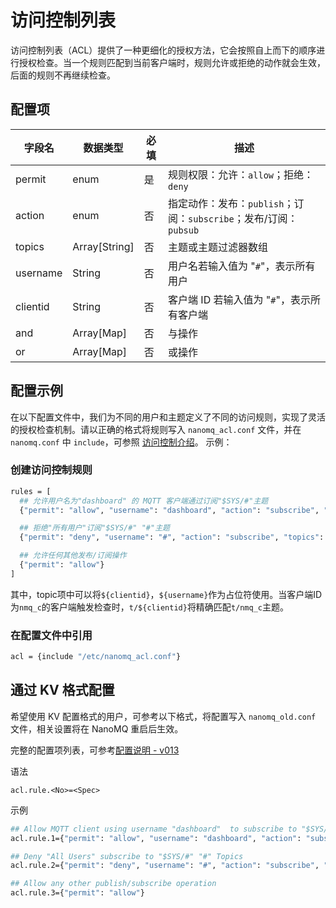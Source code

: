 # 访问控制列表

访问控制列表（ACL）提供了一种更细化的授权方法，它会按照自上而下的顺序进行授权检查。当一个规则匹配到当前客户端时，规则允许或拒绝的动作就会生效，后面的规则不再继续检查。

## 配置项

| 字段名   | 数据类型       | 必填 | 描述                                                         |
| -------- | -------------- | ---- | ------------------------------------------------------------ |
| permit   | enum           | 是   | 规则权限：允许：`allow`；拒绝：`deny`                        |
| action   | enum           | 否   | 指定动作：发布：`publish`；订阅：`subscribe`；发布/订阅： `pubsub` |
| topics   | Array[String]  | 否   | 主题或主题过滤器数组                                         |
| username | String         | 否   | 用户名若输入值为 "`#`"，表示所有用户                         |
| clientid | String         | 否   | 客户端 ID 若输入值为 "`#`"，表示所有客户端                   |
| and      | Array[Map]     | 否   | 与操作                                                       |
| or       | Array[Map]     | 否   | 或操作                                                       |

## 配置示例

在以下配置文件中，我们为不同的用户和主题定义了不同的访问规则，实现了灵活的授权检查机制。请以正确的格式将规则写入 `nanomq_acl.conf` 文件，并在 `nanomq.conf` 中 `include`，可参照 [访问控制介绍](./introduction.md)。
示例：

### 创建访问控制规则

```bash
rules = [
  ## 允许用户名为"dashboard" 的 MQTT 客户端通过订阅"$SYS/#"主题
  {"permit": "allow", "username": "dashboard", "action": "subscribe", "topics": ["$SYS/#"]}

  ## 拒绝"所有用户"订阅"$SYS/#" "#"主题
  {"permit": "deny", "username": "#", "action": "subscribe", "topics": ["$SYS/#", "#"]}

  ## 允许任何其他发布/订阅操作
  {"permit": "allow"}
]
```

其中，topic项中可以将`${clientid}`，`${username}`作为占位符使用。当客户端ID为`nmq_c`的客户端触发检查时，`t/${clientid}`将精确匹配`t/nmq_c`主题。

### 在配置文件中引用

```bash
acl = {include "/etc/nanomq_acl.conf"}
```

## 通过 KV 格式配置

希望使用 KV 配置格式的用户，可参考以下格式，将配置写入 `nanomq_old.conf `文件，相关设置将在 NanoMQ 重启后生效。

完整的配置项列表，可参考[配置说明 - v013](../config-description/v013.md)

语法

```
acl.rule.<No>=<Spec>
```

示例

```bash
## Allow MQTT client using username "dashboard"  to subscribe to "$SYS/#" topics
acl.rule.1={"permit": "allow", "username": "dashboard", "action": "subscribe", "topics": ["$SYS/#"]}

## Deny "All Users" subscribe to "$SYS/#" "#" Topics
acl.rule.2={"permit": "deny", "username": "#", "action": "subscribe", "topics": ["$SYS/#", "#"]}

## Allow any other publish/subscribe operation
acl.rule.3={"permit": "allow"}
```

